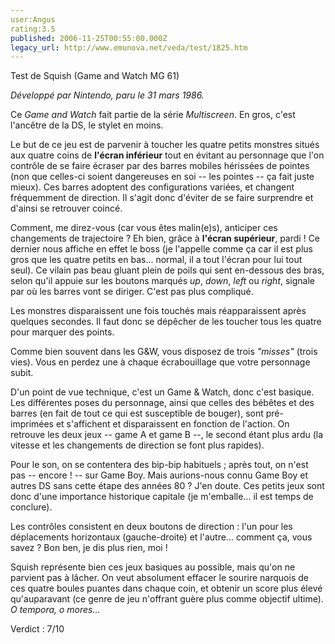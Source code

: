 ```yaml
---
user:Angus
rating:3.5
published: 2006-11-25T00:55:00.000Z
legacy_url: http://www.emunova.net/veda/test/1825.htm
---
```

Test de Squish (Game and Watch MG 61)  

  

_Développé par Nintendo, paru le 31 mars 1986\._  

  

Ce _Game and Watch_ fait partie de la série _Multiscreen_. En gros, c'est l'ancêtre de la DS, le stylet en moins.  

  

Le but de ce jeu est de parvenir à toucher les quatre petits monstres situés aux quatre coins de **l'écran inférieur** tout en évitant au personnage que l'on contrôle de se faire écraser par des barres mobiles hérissées de pointes (non que celles-ci soient dangereuses en soi -- les pointes -- ça fait juste mieux). Ces barres adoptent des configurations variées, et changent fréquemment de direction. Il s'agit donc d'éviter de se faire surprendre et d'ainsi se retrouver coincé.  

  

Comment, me direz-vous (car vous êtes malin(e)s), anticiper ces changements de trajectoire ? Eh bien, grâce à **l'écran supérieur**, pardi ! Ce dernier nous affiche en effet le boss (je l'appelle comme ça car il est plus gros que les quatre petits en bas... normal, il a tout l'écran pour lui tout seul). Ce vilain pas beau gluant plein de poils qui sent en-dessous des bras, selon qu'il appuie sur les boutons marqués _up_, _down_, _left_ ou _right_, signale par où les barres vont se diriger. C'est pas plus compliqué.  

  

Les monstres disparaissent une fois touchés mais réapparaissent après quelques secondes. Il faut donc se dépêcher de les toucher tous les quatre pour marquer des points.  

Comme bien souvent dans les G&W, vous disposez de trois _"misses"_ (trois vies). Vous en perdez une à chaque écrabouillage que votre personnage subit.  

  

D'un point de vue technique, c'est un Game & Watch, donc c'est basique. Les différentes poses du personnage, ainsi que celles des bébêtes et des barres (en fait de tout ce qui est susceptible de bouger), sont pré-imprimées et s'affichent et disparaissent en fonction de l'action. On retrouve les deux jeux -- game A et game B --, le second étant plus ardu (la vitesse et les changements de direction se font plus rapides).  

Pour le son, on se contentera des bip-bip habituels ; après tout, on n'est pas -- encore ! -- sur Game Boy. Mais aurions-nous connu Game Boy et autres DS sans cette étape des années 80 ? J'en doute. Ces petits jeux sont donc d'une importance historique capitale (je m'emballe... il est temps de conclure).  

Les contrôles consistent en deux boutons de direction : l'un pour les déplacements horizontaux (gauche-droite) et l'autre... comment ça, vous savez ? Bon ben, je dis plus rien, moi !  

  

Squish représente bien ces jeux basiques au possible, mais qu'on ne parvient pas à lâcher. On veut absolument effacer le sourire narquois de ces quatre boules puantes dans chaque coin, et obtenir un score plus élevé qu'auparavant (ce genre de jeu n'offrant guère plus comme objectif ultime). _O tempora, o mores..._  

  

Verdict : 7/10